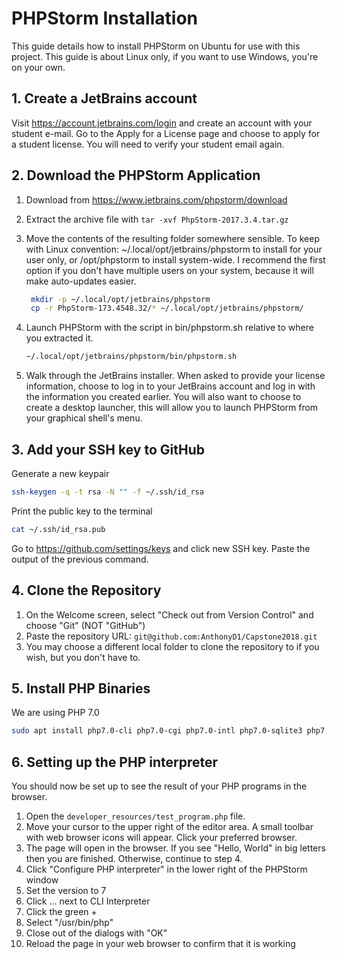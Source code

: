 # PHPStorm Installation
This guide details how to install PHPStorm on Ubuntu for use with this project. This guide is about Linux only, if you
want to use Windows, you're on your own.

## 1. Create a JetBrains account
Visit https://account.jetbrains.com/login and create an account with your student e-mail. Go to the Apply for a
License page and choose to apply for a student license. You will need to verify your student email again.

## 2. Download the PHPStorm Application
1. Download from https://www.jetbrains.com/phpstorm/download
2. Extract the archive file with `tar -xvf PhpStorm-2017.3.4.tar.gz`
3. Move the contents of the resulting folder somewhere sensible. To keep with Linux convention:
~/.local/opt/jetbrains/phpstorm to install for your user only, or /opt/phpstorm to install system-wide. I recommend the
first option if you don't have multiple users on your system, because it will make auto-updates easier.
   ```bash
    mkdir -p ~/.local/opt/jetbrains/phpstorm
    cp -r PhpStorm-173.4548.32/* ~/.local/opt/jetbrains/phpstorm/
   ```
4. Launch PHPStorm with the script in bin/phpstorm.sh relative to where you extracted it.
   ```bash
   ~/.local/opt/jetbrains/phpstorm/bin/phpstorm.sh
   ```

5. Walk through the JetBrains installer. When asked to provide your license information, choose to log in to your
JetBrains account and log in with the information you created earlier. You will also want to choose to create a desktop
launcher, this will allow you to launch PHPStorm from your graphical shell's menu.

## 3. Add your SSH key to GitHub
Generate a new keypair
```bash
ssh-keygen -q -t rsa -N "" -f ~/.ssh/id_rsa 
```
Print the public key to the terminal
```bash
cat ~/.ssh/id_rsa.pub 
```
Go to https://github.com/settings/keys and click new SSH key. Paste the output of the previous command. 

## 4. Clone the Repository
1. On the Welcome screen, select "Check out from Version Control" and choose "Git" (NOT "GitHub")
2. Paste the repository URL: `git@github.com:AnthonyD1/Capstone2018.git`
3. You may choose a different local folder to clone the repository to if you wish, but you don't have to.

## 5. Install PHP Binaries
We are using PHP 7.0
```bash
sudo apt install php7.0-cli php7.0-cgi php7.0-intl php7.0-sqlite3 php7.0-mbstring composer
```

## 6. Setting up the PHP interpreter
You should now be set up to see the result of your PHP programs in the browser.
1. Open the `developer_resources/test_program.php` file.
2. Move your cursor to the upper right of the editor area. A small toolbar with web browser icons will appear. Click
your preferred browser.
3. The page will open in the browser. If you see "Hello, World" in big letters then you are finished. Otherwise,
continue to step 4.
4. Click "Configure PHP interpreter" in the lower right of the PHPStorm window
5. Set the version to 7
6. Click ... next to CLI Interpreter
7. Click the green +
8. Select "/usr/bin/php"
9. Close out of the dialogs with "OK"
10. Reload the page in your web browser to confirm that it is working
